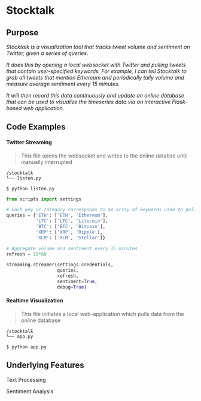 # Stocktalk

## Purpose
*Stocktalk is a visualization tool that tracks tweet volume and sentiment on Twitter, given a series of queries.*

*It does this by opening a local websocket with Twitter and pulling tweets that contain user-specified keywords. For example, I can tell Stocktalk to grab all tweets that mention Ethereum and periodically tally volume and measure average sentiment every 15 minutes.*

*It will then record this data continuously and update an online database that can be used to visualize the timeseries data via an interactive Flask-based web application.*

## Code Examples
#### Twitter Streaming
> This file opens the websocket and writes to the online databse until manually interrupted
```
/stocktalk
└── listen.py

$ python listen.py
```
```python
from scripts import settings

# Each key or category corresponds to an array of keywords used to pull tweets
queries = {'ETH': ['ETH', 'Ethereum'],
           'LTC': ['LTC', 'Litecoin'],
           'BTC': ['BTC', 'Bitcoin'],
           'XRP': ['XRP', 'Ripple'],
           'XLM': ['XLM', 'Stellar']}

# Aggregate volume and sentiment every 15 minutes
refresh = 15*60

streaming.streamer(settings.credentials, 
                   queries, 
                   refresh, 
                   sentiment=True, 
                   debug=True)
```

#### Realtime Visualization
> This file initiates a local web-application which pulls data from the online database
```
/stocktalk
└── app.py

$ python app.py
```

## Underlying Features
Text Processing

Sentiment Analysis

